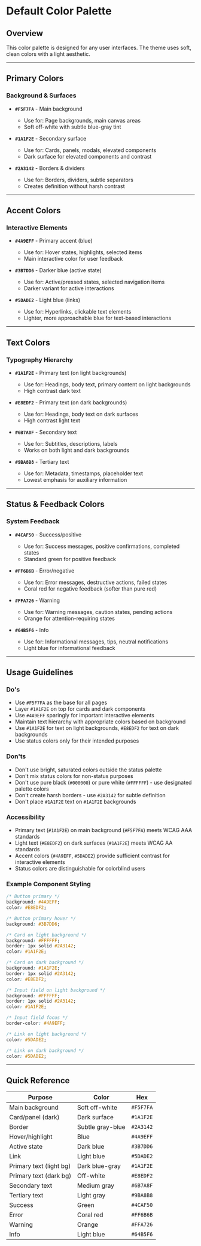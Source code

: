 # Default Color Palette 

## Overview
This color palette is designed for any user interfaces.
The theme uses soft, clean colors with a light aesthetic.

---

## Primary Colors

### Background & Surfaces
- **`#F5F7FA`** - Main background
  - Use for: Page backgrounds, main canvas areas
  - Soft off-white with subtle blue-gray tint

- **`#1A1F2E`** - Secondary surface
  - Use for: Cards, panels, modals, elevated components
  - Dark surface for elevated components and contrast

- **`#2A3142`** - Borders & dividers
  - Use for: Borders, dividers, subtle separators
  - Creates definition without harsh contrast

---

## Accent Colors

### Interactive Elements
- **`#4A9EFF`** - Primary accent (blue)
  - Use for: Hover states, highlights, selected items
  - Main interactive color for user feedback

- **`#3B7DD6`** - Darker blue (active state)
  - Use for: Active/pressed states, selected navigation items
  - Darker variant for active interactions

- **`#5DADE2`** - Light blue (links)
  - Use for: Hyperlinks, clickable text elements
  - Lighter, more approachable blue for text-based interactions

---

## Text Colors

### Typography Hierarchy
- **`#1A1F2E`** - Primary text (on light backgrounds)
  - Use for: Headings, body text, primary content on light backgrounds
  - High contrast dark text

- **`#E8EDF2`** - Primary text (on dark backgrounds)
  - Use for: Headings, body text on dark surfaces
  - High contrast light text

- **`#6B7A8F`** - Secondary text
  - Use for: Subtitles, descriptions, labels
  - Works on both light and dark backgrounds

- **`#9BA8B8`** - Tertiary text
  - Use for: Metadata, timestamps, placeholder text
  - Lowest emphasis for auxiliary information

---

## Status & Feedback Colors

### System Feedback
- **`#4CAF50`** - Success/positive
  - Use for: Success messages, positive confirmations, completed states
  - Standard green for positive feedback

- **`#FF6B6B`** - Error/negative
  - Use for: Error messages, destructive actions, failed states
  - Coral red for negative feedback (softer than pure red)

- **`#FFA726`** - Warning
  - Use for: Warning messages, caution states, pending actions
  - Orange for attention-requiring states

- **`#64B5F6`** - Info
  - Use for: Informational messages, tips, neutral notifications
  - Light blue for informational feedback

---

## Usage Guidelines

### Do's
- Use `#F5F7FA` as the base for all pages
- Layer `#1A1F2E` on top for cards and dark components
- Use `#4A9EFF` sparingly for important interactive elements
- Maintain text hierarchy with appropriate colors based on background
- Use `#1A1F2E` for text on light backgrounds, `#E8EDF2` for text on dark backgrounds
- Use status colors only for their intended purposes

### Don'ts
- Don't use bright, saturated colors outside the status palette
- Don't mix status colors for non-status purposes
- Don't use pure black (`#000000`) or pure white (`#FFFFFF`) - use designated palette colors
- Don't create harsh borders - use `#2A3142` for subtle definition
- Don't place `#1A1F2E` text on `#1A1F2E` backgrounds

### Accessibility
- Primary text (`#1A1F2E`) on main background (`#F5F7FA`) meets WCAG AAA standards
- Light text (`#E8EDF2`) on dark surfaces (`#1A1F2E`) meets WCAG AA standards
- Accent colors (`#4A9EFF`, `#5DADE2`) provide sufficient contrast for interactive elements
- Status colors are distinguishable for colorblind users

### Example Component Styling
```css
/* Button primary */
background: #4A9EFF;
color: #E8EDF2;

/* Button primary hover */
background: #3B7DD6;

/* Card on light background */
background: #FFFFFF;
border: 1px solid #2A3142;
color: #1A1F2E;

/* Card on dark background */
background: #1A1F2E;
border: 1px solid #2A3142;
color: #E8EDF2;

/* Input field on light background */
background: #FFFFFF;
border: 1px solid #2A3142;
color: #1A1F2E;

/* Input field focus */
border-color: #4A9EFF;

/* Link on light background */
color: #5DADE2;

/* Link on dark background */
color: #5DADE2;
```

---

## Quick Reference

| Purpose | Color | Hex |
|---------|-------|-----|
| Main background | Soft off-white | `#F5F7FA` |
| Card/panel (dark) | Dark surface | `#1A1F2E` |
| Border | Subtle gray-blue | `#2A3142` |
| Hover/highlight | Blue | `#4A9EFF` |
| Active state | Dark blue | `#3B7DD6` |
| Link | Light blue | `#5DADE2` |
| Primary text (light bg) | Dark blue-gray | `#1A1F2E` |
| Primary text (dark bg) | Off-white | `#E8EDF2` |
| Secondary text | Medium gray | `#6B7A8F` |
| Tertiary text | Light gray | `#9BA8B8` |
| Success | Green | `#4CAF50` |
| Error | Coral red | `#FF6B6B` |
| Warning | Orange | `#FFA726` |
| Info | Light blue | `#64B5F6` |
